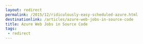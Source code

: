 ```yaml
---
layout: redirect
permalink: /2015/12/ridiculously-easy-scheduled-azure.html
destinationlink: /articles/azure-web-jobs-in-source-code
title: Azure Web Jobs in Source Code
tags: 
 - redirect
---
```

